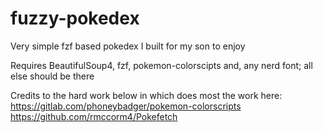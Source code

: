 # fuzzy-pokedex
Very simple fzf based pokedex I built for my son to enjoy

Requires BeautifulSoup4, fzf, pokemon-colorscipts and, any nerd font; all else should be there

Credits to the hard work below in which does most the work here: \
https://gitlab.com/phoneybadger/pokemon-colorscripts \
https://github.com/rmccorm4/Pokefetch
